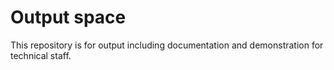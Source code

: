 # Output space

This repository is for output including documentation and demonstration for technical staff.
